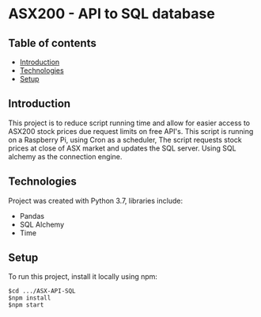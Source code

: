 # ASX200 - API to SQL database

## Table of contents
* [Introduction](#Introduction)
* [Technologies](#Technologies)
* [Setup](#Setup)

## Introduction 
This project is to reduce script running time and allow for easier access to ASX200 stock prices due request limits on free API's. 
This script is running on a Raspberry Pi, using Cron as a scheduler, The script requests stock prices at close of ASX market and updates the SQL server. Using SQL alchemy as the connection engine.

## Technologies
Project was created with Python 3.7, libraries include:
* Pandas
* SQL Alchemy
* Time

## Setup
To run this project, install it locally using npm:

```
$cd .../ASX-API-SQL
$npm install
$npm start
```
